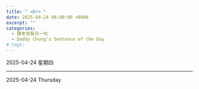 ```yaml
---
title: " <br> "
date: 2025-04-24 06:00:00 +0800
excerpt: ""
categories:
  - 鍾老爸每日一句
  - Daddy Chung's Sentence of the Day
# tags:
---
```


2025-04-24 星期四

> 

---

2025-04-24 Thursday

> 
